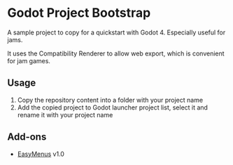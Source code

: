 # Godot Project Bootstrap

A sample project to copy for a quickstart with Godot 4. Especially useful for jams.

It uses the Compatibility Renderer to allow web export, which is convenient for jam games.

## Usage

1. Copy the repository content into a folder with your project name
2. Add the copied project to Godot launcher project list, select it and rename it with your project name

## Add-ons

* [EasyMenus](https://godotengine.org/asset-library/asset/1541) v1.0
